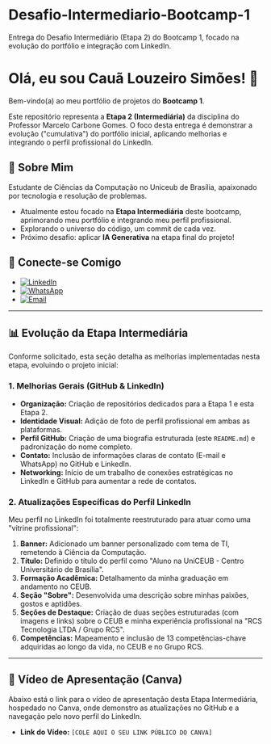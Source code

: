 # Desafio-Intermediario-Bootcamp-1
Entrega do Desafio Intermediário (Etapa 2) do Bootcamp 1, focado na evolução do portfólio e integração com LinkedIn.

# Olá, eu sou Cauã Louzeiro Simões! 👋

Bem-vindo(a) ao meu portfólio de projetos do **Bootcamp 1**.

Este repositório representa a **Etapa 2 (Intermediária)** da disciplina do Professor Marcelo Carbone Gomes. O foco desta entrega é demonstrar a evolução ("cumulativa") do portfólio inicial, aplicando melhorias e integrando o perfil profissional do LinkedIn.

## 🚀 Sobre Mim

Estudante de Ciências da Computação no Uniceub de Brasília, apaixonado por tecnologia e resolução de problemas.

* Atualmente estou focado na **Etapa Intermediária** deste bootcamp, aprimorando meu portfólio e integrando meu perfil profissional.
* Explorando o universo do código, um commit de cada vez.
* Próximo desafio: aplicar **IA Generativa** na etapa final do projeto!

## 🔗 Conecte-se Comigo

* [![LinkedIn](https://img.shields.io/badge/LinkedIn-0077B5?style=for-the-badge&logo=linkedin&logoColor=white)](https://is.gd/LinkedIn_caua_louzeiro)
* [![WhatsApp](https://img.shields.io/badge/WhatsApp-25D366?style=for-the-badge&logo=whatsapp&logoColor=white)](https://api.whatsapp.com/send?phone=5511917747189#1)
* [![Email](https://img.shields.io/badge/Email-D14836?style=for-the-badge&logo=gmail&logoColor=white)](mailto:caua.louzeiro@sempreceub.com)

---

## 📊 Evolução da Etapa Intermediária

Conforme solicitado, esta seção detalha as melhorias implementadas nesta etapa, evoluindo o projeto inicial:

### 1. Melhorias Gerais (GitHub & LinkedIn)

* **Organização:** Criação de repositórios dedicados para a Etapa 1 e esta Etapa 2.
* **Identidade Visual:** Adição de foto de perfil profissional em ambas as plataformas.
* **Perfil GitHub:** Criação de uma biografia estruturada (este `README.md`) e padronização do nome completo.
* **Contato:** Inclusão de informações claras de contato (E-mail e WhatsApp) no GitHub e LinkedIn.
* **Networking:** Início de um trabalho de conexões estratégicas no LinkedIn e GitHub para aumentar a rede de contatos.

### 2. Atualizações Específicas do Perfil LinkedIn

Meu perfil no LinkedIn foi totalmente reestruturado para atuar como uma "vitrine profissional":

1.  **Banner:** Adicionado um banner personalizado com tema de TI, remetendo à Ciência da Computação.
2.  **Título:** Definido o título do perfil como "Aluno na UniCEUB - Centro Universitário de Brasília".
3.  **Formação Acadêmica:** Detalhamento da minha graduação em andamento no CEUB.
4.  **Seção "Sobre":** Desenvolvida uma descrição sobre minhas paixões, gostos e aptidões.
5.  **Seções de Destaque:** Criação de duas seções estruturadas (com imagens e links) sobre o CEUB e minha experiência profissional na "RCS Tecnologia LTDA / Grupo RCS".
6.  **Competências:** Mapeamento e inclusão de 13 competências-chave adquiridas ao longo da vida, no CEUB e no Grupo RCS.

---

## 🎥 Vídeo de Apresentação (Canva)

Abaixo está o link para o vídeo de apresentação desta Etapa Intermediária, hospedado no Canva, onde demonstro as atualizações no GitHub e a navegação pelo novo perfil do LinkedIn.

* **Link do Vídeo:** `[COLE AQUI O SEU LINK PÚBLICO DO CANVA]`

